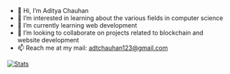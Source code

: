 - 👋 Hi, I’m Aditya Chauhan
- 👀 I’m interested in learning about the various fields in computer science
- 🌱 I’m currently learning web development
- 💞️ I’m looking to collaborate on projects related to blockchain and website development
- 📫 Reach me at my mail: adtchauhan123@gmail.com

[![Stats](https://github-readme-stats.vercel.app/api?username=eddychn&hide=stars,prs,issues,contribs)](https://github.com/anuraghazra/github-readme-stats)
